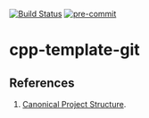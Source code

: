 [![Build Status](https://github.com/yyang-pplus/cpp-template-git/workflows/cpp-template-git-master/badge.svg)](https://github.com/yyang-pplus/cpp-template-git/actions) [![pre-commit](https://img.shields.io/badge/pre--commit-enabled-brightgreen?logo=pre-commit&logoColor=white)](https://github.com/pre-commit/pre-commit)

# cpp-template-git
<Project Description Summary>

## References
1. [Canonical Project Structure](http://www.open-std.org/jtc1/sc22/wg21/docs/papers/2018/p1204r0.html).
